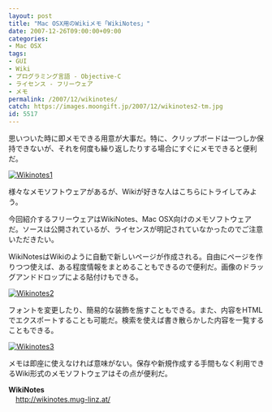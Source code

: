 ```yaml
---
layout: post
title: "Mac OSX用のWikiメモ「WikiNotes」"
date: 2007-12-26T09:00:00+09:00
categories:
- Mac OSX
tags: 
- GUI
- Wiki
- プログラミング言語 - Objective-C
- ライセンス - フリーウェア
- メモ
permalink: /2007/12/wikinotes/
catch: https://images.moongift.jp/2007/12/wikinotes2-tm.jpg
id: 5517
---
```

思いついた時に即メモできる用意が大事だ。特に、クリップボードは一つしか保持できないが、それを何度も繰り返したりする場合にすぐにメモできると便利だ。   
  
[![Wikinotes1](https://images.moongift.jp/2007/12/wikinotes1-tm.jpg)](https://images.moongift.jp/2007/12/wikinotes1.png)  
  
様々なメモソフトウェアがあるが、Wikiが好きな人はこちらにトライしてみよう。   
  
今回紹介するフリーウェアはWikiNotes、Mac OSX向けのメモソフトウェアだ。ソースは公開されているが、ライセンスが明記されていなかったのでご注意いただきたい。   
<!--more-->  
WikiNotesはWikiのように自動で新しいページが作成される。自由にページを作りつつ使えば、ある程度情報をまとめることもできるので便利だ。画像のドラッグアンドドロップによる貼付けもできる。   
  
[![Wikinotes2](https://images.moongift.jp/2007/12/wikinotes2-tm.jpg)](https://images.moongift.jp/2007/12/wikinotes2.png)  
  
フォントを変更したり、簡易的な装飾を施すこともできる。また、内容をHTMLでエクスポートすることも可能だ。検索を使えば書き散らかした内容を一覧することもできる。   
  
[![Wikinotes3](https://images.moongift.jp/2007/12/wikinotes3-tm.jpg)](https://images.moongift.jp/2007/12/wikinotes3.png)  
  
メモは即座に使えなければ意味がない。保存や新規作成する手間もなく利用できるWiki形式のメモソフトウェアはその点が便利だ。   
  
**WikiNotes**   
　[http://wikinotes.mug-linz.at/   
](http://wikinotes.mug-linz.at/)


